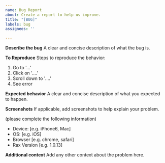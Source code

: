 ```yaml
---
name: Bug Report
about: Create a report to help us improve.
title: "[BUG]"
labels: bug
assignees: ''

---
```


**Describe the bug**
A clear and concise description of what the bug is.

**To Reproduce**
Steps to reproduce the behavior:
1. Go to '...'
2. Click on '....'
3. Scroll down to '....'
4. See error

**Expected behavior**
A clear and concise description of what you expected to happen.

**Screenshots**
If applicable, add screenshots to help explain your problem.

 (please complete the following information)
 - Device: [e.g. iPhone6, Mac]
 - OS: [e.g. iOS]
 - Browser [e.g. chrome, safari]
 - Rax Version [e.g. 1.0.13]

**Additional context**
Add any other context about the problem here.
